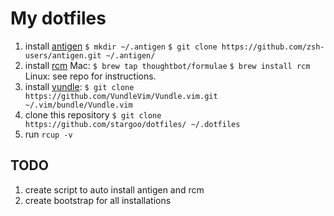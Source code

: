# My dotfiles

1. install [antigen](https://github.com/zsh-users/antigen)
    ``$ mkdir ~/.antigen``
    ``$ git clone https://github.com/zsh-users/antigen.git ~/.antigen/``
2. install [rcm](https://github.com/thoughtbot/rcm)
    Mac:
        ``$ brew tap thoughtbot/formulae``
        ``$ brew install rcm``
    Linux:
        see repo for instructions. 
3. install [vundle](https://github.com/VundleVim/Vundle.vim):
     ``$ git clone https://github.com/VundleVim/Vundle.vim.git ~/.vim/bundle/Vundle.vim``
4. clone this repository
     ``$ git clone https://github.com/stargoo/dotfiles/ ~/.dotfiles``
5. run ``rcup -v``


## TODO
1. create script to auto install antigen and rcm
2. create bootstrap for all installations

